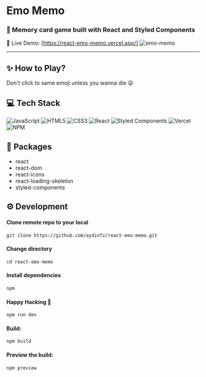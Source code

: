 # Emo Memo

### 📜 Memory card game built with React and Styled Components

🔗 Live Demo: [https://react-emo-memo.vercel.app/]
![emo-memo](https://user-images.githubusercontent.com/95143820/203648438-92ab7e5a-cf91-4b34-8dbb-2a9eb9861290.gif)

---

## ✨ How to Play?

Don't click to same emoji unless you wanna die :stuck_out_tongue_winking_eye:

## 💻 Tech Stack

![JavaScript](https://img.shields.io/badge/javascript-%23323330.svg?style=for-the-badge&logo=javascript&logoColor=%23F7DF1E)
![HTML5](https://img.shields.io/badge/html5-%23E34F26.svg?style=for-the-badge&logo=html5&logoColor=white)
![CSS3](https://img.shields.io/badge/css3-%231572B6.svg?style=for-the-badge&logo=css3&logoColor=white)
![React](https://img.shields.io/badge/react-%2320232a.svg?style=for-the-badge&logo=react&logoColor=%2361DAFB)
![Styled Components](https://img.shields.io/badge/styled--components-DB7093?style=for-the-badge&logo=styled-components&logoColor=white)
![Vercel](https://img.shields.io/badge/vercel-%23000000.svg?style=for-the-badge&logo=vercel&logoColor=white)
![NPM](https://img.shields.io/badge/NPM-%23000000.svg?style=for-the-badge&logo=npm&logoColor=white)

## 📝 Packages

- react
- react-dom
- react-icons
- react-loading-skeleton
- styled-components

## ⚙️ Development

#### Clone remote repo to your local

```
git clone https://github.com/aydinfz/react-emo-memo.git
```

#### Change directory

```
cd react-emo-memo
```

#### Install dependencies

```
npm
```

#### Happy Hacking 🎉

```
npm run dev
```

#### Build:

```
npm build
```

#### Preview the build:

```
npm preview
```
